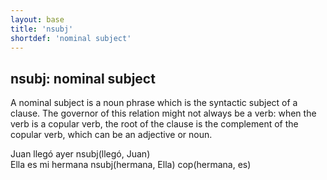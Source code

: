 ```yaml
---
layout: base
title: 'nsubj'
shortdef: 'nominal subject'
---
```


## nsubj: nominal subject

A nominal subject is a noun phrase which is the syntactic subject of a
clause. The governor of this relation might not always be a verb: when
the verb is a copular verb, the root of the clause is the complement
of the copular verb, which can be an adjective or noun.

<div class="sd-parse">
Juan llegó ayer
nsubj(llegó, Juan)
</div>

<div class="sd-parse">
Ella es mi hermana
nsubj(hermana, Ella)
cop(hermana, es)
</div>
